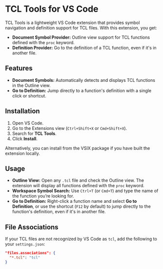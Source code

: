 # TCL Tools for VS Code

TCL Tools is a lightweight VS Code extension that provides symbol navigation and definition support for TCL files. With this extension, you get:

- **Document Symbol Provider:** Outline view support for TCL functions defined with the `proc` keyword.
- **Definition Provider:** Go to the definition of a TCL function, even if it's in another file.

## Features

- **Document Symbols:** Automatically detects and displays TCL functions in the Outline view.
- **Go to Definition:** Jump directly to a function's definition with a single click or shortcut.

## Installation

1. Open VS Code.
2. Go to the Extensions view (`Ctrl+Shift+X` or `Cmd+Shift+X`).
3. Search for **TCL Tools**.
4. Click **Install**.

Alternatively, you can install from the VSIX package if you have built the extension locally.

## Usage

- **Outline View:** Open any `.tcl` file and check the Outline view. The extension will display all functions defined with the `proc` keyword.
- **Workspace Symbol Search:** Use `Ctrl+T` (or `Cmd+T`) and type the name of the function you’re looking for.
- **Go to Definition:** Right-click a function name and select **Go to Definition**, or use the shortcut (`F12` by default) to jump directly to the function's definition, even if it's in another file.

## File Associations

If your TCL files are not recognized by VS Code as `tcl`, add the following to your `settings.json`:

```json
"files.associations": {
  "*.tcl": "tcl"
}
```
